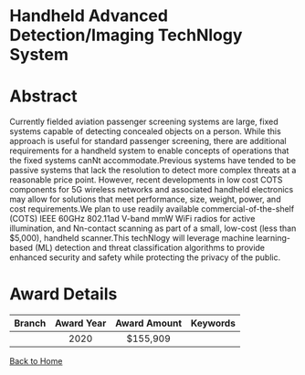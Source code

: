 
Handheld Advanced Detection/Imaging TechNlogy System
====================================================

# Abstract


Currently fielded aviation passenger screening systems are large, fixed systems capable of detecting concealed objects on a person. While this approach is useful for standard passenger screening, there are additional requirements for a handheld system to enable concepts of operations that the fixed systems canNt accommodate.Previous systems have tended to be passive systems that lack the resolution to detect more complex threats at a reasonable price point. However, recent developments in low cost COTS components for 5G wireless networks and associated handheld electronics may allow for solutions that meet performance, size, weight, power, and cost requirements.We plan to use readily available commercial-of-the-shelf (COTS) IEEE 60GHz 802.11ad V-band mmW WiFi radios for active illumination, and Nn-contact scanning as part of a small, low-cost (less than $5,000), handheld scanner.This techNlogy will leverage machine learning-based (ML) detection and threat classification algorithms to provide enhanced security and safety while protecting the privacy of the public.  

# Award Details

|Branch|Award Year|Award Amount|Keywords|
| :---: | :---: | :---: | :---: |
||2020|$155,909||
  
  


[Back to Home](https://github.com/chrischow/dod_sbir_awards/JT/#599)